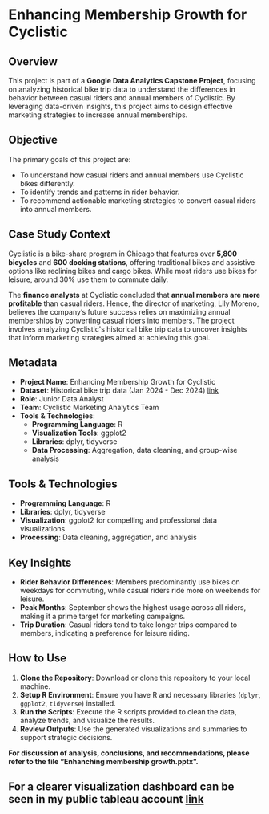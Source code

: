 # Enhancing Membership Growth for Cyclistic

## Overview
This project is part of a **Google Data Analytics Capstone Project**, focusing on analyzing historical bike trip data to understand the differences in behavior between casual riders and annual members of Cyclistic. By leveraging data-driven insights, this project aims to design effective marketing strategies to increase annual memberships.

## Objective
The primary goals of this project are:
- To understand how casual riders and annual members use Cyclistic bikes differently.
- To identify trends and patterns in rider behavior.
- To recommend actionable marketing strategies to convert casual riders into annual members.

## Case Study Context
Cyclistic is a bike-share program in Chicago that features over **5,800 bicycles** and **600 docking stations**, offering traditional bikes and assistive options like reclining bikes and cargo bikes. While most riders use bikes for leisure, around 30% use them to commute daily. 

The **finance analysts** at Cyclistic concluded that **annual members are more profitable** than casual riders. Hence, the director of marketing, Lily Moreno, believes the company’s future success relies on maximizing annual memberships by converting casual riders into members. The project involves analyzing Cyclistic's historical bike trip data to uncover insights that inform marketing strategies aimed at achieving this goal.

## Metadata
- **Project Name**: Enhancing Membership Growth for Cyclistic
- **Dataset**: Historical bike trip data (Jan 2024 - Dec 2024) [link](https://divvy-tripdata.s3.amazonaws.com/index.html)
- **Role**: Junior Data Analyst
- **Team**: Cyclistic Marketing Analytics Team
- **Tools & Technologies**:
  - **Programming Language**: R
  - **Visualization Tools**: ggplot2
  - **Libraries**: dplyr, tidyverse
  - **Data Processing**: Aggregation, data cleaning, and group-wise analysis

## Tools & Technologies
- **Programming Language**: R
- **Libraries**: dplyr, tidyverse
- **Visualization**: ggplot2 for compelling and professional data visualizations
- **Processing**: Data cleaning, aggregation, and analysis

## Key Insights
- **Rider Behavior Differences**: Members predominantly use bikes on weekdays for commuting, while casual riders ride more on weekends for leisure.
- **Peak Months**: September shows the highest usage across all riders, making it a prime target for marketing campaigns.
- **Trip Duration**: Casual riders tend to take longer trips compared to members, indicating a preference for leisure riding.


## How to Use
1. **Clone the Repository**: Download or clone this repository to your local machine.
2. **Setup R Environment**: Ensure you have R and necessary libraries (`dplyr`, `ggplot2`, `tidyverse`) installed.
3. **Run the Scripts**: Execute the R scripts provided to clean the data, analyze trends, and visualize the results.
4. **Review Outputs**: Use the generated visualizations and summaries to support strategic decisions.


**For discussion of analysis, conclusions, and recommendations, please refer to the file “Enhanching membership growth.pptx”.**

**For a clearer visualization dashboard can be seen in my public tableau account [link](https://public.tableau.com/app/profile/david.alamsyah/viz/GoogleCaseStudyA_17372127142630/AvarageDuration)**
---

